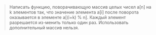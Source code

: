> Написать функцию, поворачивающую массив целых чисел a[n] на k элементов так, что значение элемента a[i] после поворота оказывается в элементе a[(i+k) % n]. Каждый элемент разрешается из-менить только один раз. Использовать дополнительный массив нельзя. 
